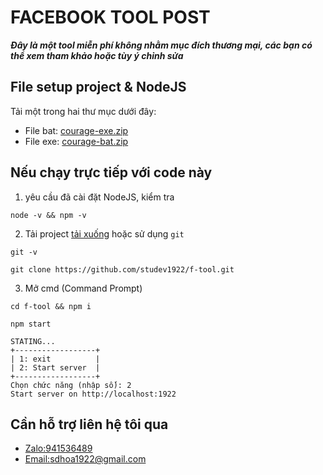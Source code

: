 # FACEBOOK TOOL POST
___Đây là một tool miễn phí không nhằm mục đích thương mại, các bạn có thể xem tham khảo hoặc tùy ý chỉnh sửa___ 


## File setup project & NodeJS
Tải một trong hai thư mục dưới đây:
 - File bat: [courage-exe.zip](https://drive.google.com/file/d/1J_EOuEM75x5RF0uf1ZGM3NKRz5hvcSq8)
 - File exe: [courage-bat.zip](https://drive.google.com/file/d/1K4x4DushXLrR7oSWOR0C5emPOWtfydb2)

## Nếu chạy trực tiếp với code này
1. yêu cầu đã cài đặt NodeJS, kiểm tra
```
node -v && npm -v
```
2. Tải project [tải xuống](https://github.com/studev1922/f-tool/archive/refs/heads/master.zip) hoặc sử dụng `git`
```
git -v
```
```
git clone https://github.com/studev1922/f-tool.git
```
3. Mở cmd (Command Prompt)
```
cd f-tool && npm i
```
```
npm start
```
```
STATING...
+------------------+
| 1: exit          |
| 2: Start server  |
+------------------+
Chọn chức năng (nhập số): 2
Start server on http://localhost:1922
```

## Cần hỗ trợ liên hệ tôi qua
 - [Zalo:941536489](https://zalo.me/941536489)
 - [Email:sdhoa1922@gmail.com](mailto:sdhoa1922@gmail.com)
